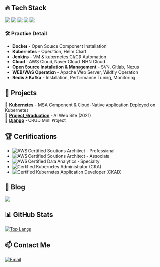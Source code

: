 ## 🔥 Tech Stack
<p>
  <img src="https://img.shields.io/badge/Kubernetes-326CE5?style=for-the-badge&logo=kubernetes&logoColor=white" />
  <img src="https://img.shields.io/badge/Docker-2496ED?style=for-the-badge&logo=docker&logoColor=white" />
  <img src="https://img.shields.io/badge/Jenkins-D24939?style=for-the-badge&logo=jenkins&logoColor=white" />
  <img src="https://img.shields.io/badge/Django-092E20?style=for-the-badge&logo=django&logoColor=white" />
  <img src="https://img.shields.io/badge/Redis-DC382D?style=for-the-badge&logo=redis&logoColor=white" />

</p>

### 🛠 Practice Detail
- **Docker** - Open Source Component Installation
- **Kubernetes** - Operation, Helm Chart
- **Jenkins** - VM & kubernetes CI/CD Automation
- **Cloud** - AWS Cloud, Naver Cloud, NHN Cloud
- **Open Source Installation & Management** - SVN, Gitlab, Nexus
- **WEB/WAS Operation** - Apache Web Server, Wildfly Operation
- **Redis & Kafka** - Installation, Performance Tuning, Monitoring

## 🚀 Projects
🔹 [**Kubernetes**](https://github.com/MeteorNote/Kubernetes) - MSA Component & Cloud-Native Application Deployed on Kubernetes  
🔹 [**Project_Graduation**](https://github.com/MeteorNote/Project_Graduation) - AI Web Site (2021)  
🔹 [**Django**](https://github.com/MeteorNote/Django_Practice) - CRUD Mini Project

## 🏆 Certifications
- ![AWS Certified Solutions Architect - Professional](https://img.shields.io/badge/AWS%20Certified-Solutions%20Architect%20Professional-FF9900?style=for-the-badge&logo=amazonaws&logoColor=white)  
- ![AWS Certified Solutions Architect - Associate](https://img.shields.io/badge/AWS%20Certified-Solutions%20Architect%20Associate-FF9900?style=for-the-badge&logo=amazonaws&logoColor=white)  
- ![AWS Certified Data Analytics - Specialty](https://img.shields.io/badge/AWS%20Certified-Data%20Analytics%20Specialty-FF9900?style=for-the-badge&logo=amazonaws&logoColor=white)  
- ![Certified Kubernetes Administrator (CKA)](https://img.shields.io/badge/Certified%20Kubernetes%20Administrator-326CE5?style=for-the-badge&logo=kubernetes&logoColor=white)  
- ![Certified Kubernetes Application Developer (CKAD)](https://img.shields.io/badge/Certified%20Kubernetes%20Application%20Developer-326CE5?style=for-the-badge&logo=kubernetes&logoColor=white)  

## 📖 Blog 
<p align="left">
  <a href="https://meteornote.github.io/">
    <img src="https://img.shields.io/badge/GitHub%20Pages-222222?style=for-the-badge&logo=github&logoColor=white" />
  </a>
</p>

## 📊 GitHub Stats
[![Top Langs](https://github-readme-stats.vercel.app/api/top-langs/?username=MeteorNote&layout=pie)](https://github.com/anuraghazra/github-readme-stats)

## 📫 Contact Me
[![Email](https://img.shields.io/badge/Email-D14836?style=for-the-badge&logo=gmail&logoColor=white)](mailto:rbfpffldk56@gmail.com)











